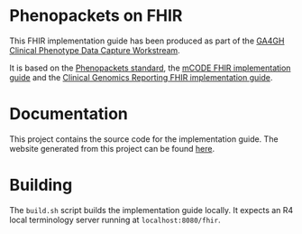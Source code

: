 Phenopackets on FHIR
==================

This FHIR implementation guide has been produced as part of the [GA4GH](https://ga4gh.org) [Clinical Phenotype Data Capture Workstream](https://ga4gh-cp.github.io/).

It is based on the [Phenopackets standard](https://phenopackets-schema.readthedocs.io/en/latest/index.html), the [mCODE FHIR implementation guide](http://hl7.org/fhir/us/mcode/2019Sep/) and the [Clinical Genomics Reporting FHIR implementation guide](http://build.fhir.org/ig/HL7/genomics-reporting/).

Documentation
=============

This project contains the source code for the implementation guide. The website generated from this project can be found [here](https://aehrc.github.io/fhir-phenopackets-ig/).

Building
=================

The `build.sh` script builds the implementation guide locally. It expects an R4 local terminology server running at `localhost:8080/fhir`.
